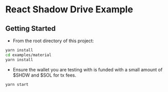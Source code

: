 # React Shadow Drive Example

## Getting Started

- From the root directory of this project:

```bash
yarn install
cd examples/material
yarn install
```

- Ensure the wallet you are testing with is funded with a small amount of $SHDW and $SOL for tx fees.

```bash
yarn start
```
